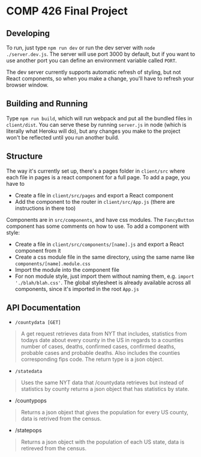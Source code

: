 # COMP 426 Final Project 

## Developing

To run, just type `npm run dev` or run the dev server with `node ./server.dev.js`. The server will use port 3000 by default, but if you want to use another port you can define an environment variable called `PORT`.

The dev server currently supports automatic refresh of styling, but not React components, so when you make a change, you'll have to refresh your browser window.

## Building and Running

Type `npm run build`, which will run webpack and put all the bundled files in `client/dist`. You can serve these by running `server.js` in node (which is literally what Heroku will do), but any changes you make to the project won't be reflected until you run another build.

## Structure

The way it's currently set up, there's a pages folder in `client/src` where each file in pages is a react component for a full page. To add a page, you have to 

 - Create a file in `client/src/pages` and export a React component
 - Add the component to the router in `client/src/App.js` (there are instructions in there too)

 Components are in `src/components`, and have css modules. The `FancyButton` component has some comments on how to use. To add a component with style:

 - Create a file in `client/src/components/[name].js` and export a React component from it
 - Create a css module file in the same directory, using the same name like `components/[name].module.css`
 - Import the module into the component file
 - For non module style, just import them without naming them, e.g. `import './blah/blah.css'`. The global stylesheet is already available across all components, since it's imported in the root `App.js`

 ## API Documentation
    
- `/countydata [GET]`

> A get request retrieves data from NYT that includes, statistics from todays date about every county in the US in regards to a counties number of cases, deaths, confirmed cases, confirmed deaths, probable cases and probable deaths. Also includes the counties corresponding fips code. The return type is a json object.

- `/statedata`

> Uses the same NYT data that /countydata retrieves but instead of statistics by county returns a json object that has statistics by state.

- /countypops

> Returns a json objext that gives the population for every US county, data is retrived from the census.

- /statepops

> Returns a json object with the population of each US state, data is retireved from the census.
 
